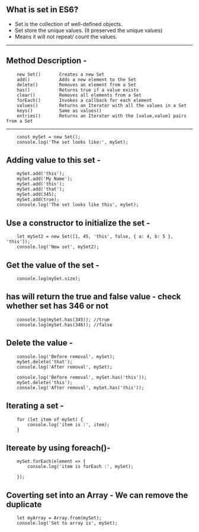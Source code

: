What is set in ES6?
-----------------------
* Set is the collection of well-defined objects.
* Set store the unique values. (It preserved the unique values)
* Means it will not repeat/ count the values.
--------------------------------------------------------------------   
Method	Description -
---------------------
        new Set()	    Creates a new Set
        add()    	    Adds a new element to the Set
        delete()  	    Removes an element from a Set
        has()	        Returns true if a value exists
        clear()	        Removes all elements from a Set
        forEach()	    Invokes a callback for each element
        values()	    Returns an Iterator with all the values in a Set
        keys()	        Same as values()
        entries()	    Returns an Iterator with the [value,value] pairs from a Set

-------------------------------------------------------------------------
        const mySet = new Set();
        console.log('The set looks like:', mySet);

Adding value to this set -
-------------------------

        mySet.add('this');
        mySet.add('My Name');
        mySet.add('this');
        mySet.add('that');
        mySet.add(345);
        mySet.add(true);
        console.log('The set looks like this', mySet);

Use a constructor to initialize the set -
------------------------------------------

        let mySet2 = new Set([1, 45, 'this', false, { a: 4, b: 5 }, 'this']);
        console.log('New set', mySet2);

Get the value of the set -
---------------------------

        console.log(mySet.size);

has will return the true and false value - check whether set has 346 or not 
----------------------------------------

        console.log(mySet.has(345)); //true
        console.log(mySet.has(346)); //false

Delete the value -
-------------------

        console.log('Before removal', mySet);
        mySet.delete('that');
        console.log('After removal', mySet);

        console.log('Before removal', mySet.has('this'));
        mySet.delete('this');
        console.log('After removal', mySet.has('this'));

Iterating a set -
--------------------

        for (let item of mySet) {
            console.log('item is :', item);
        }

Itereate by using foreach()-
----------------------------

        mySet.forEach(element => {
            console.log('item is forEach :', mySet);

        });

Coverting set into an Array - We can remove the duplicate 
----------------------------------------------------------

        let myArray = Array.from(mySet);
        console.log('Set to array is', mySet);
